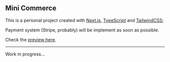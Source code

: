 ## Mini Commerce

This is a personal project created with [Next.js](https://nextjs.org/), [TypeScript](https://www.typescriptlang.org/) and [TailwindCSS](https://tailwindcss.com/);

Payment system (Stripe, probably) will be implement as soon as possible.

Check the [preview here](https://mini-commerce.vercel.app/).

---

Work in progress...